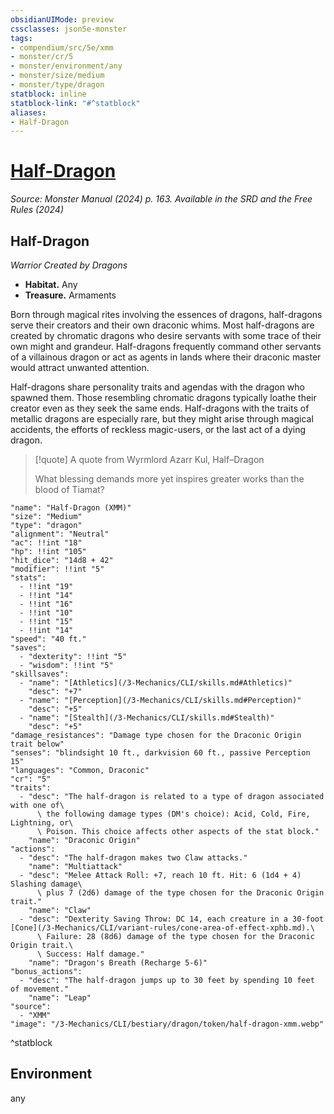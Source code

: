 ```yaml
---
obsidianUIMode: preview
cssclasses: json5e-monster
tags:
- compendium/src/5e/xmm
- monster/cr/5
- monster/environment/any
- monster/size/medium
- monster/type/dragon
statblock: inline
statblock-link: "#^statblock"
aliases:
- Half-Dragon
---
```

# [Half-Dragon](3-Mechanics\CLI\bestiary\dragon/half-dragon-xmm.md)
*Source: Monster Manual (2024) p. 163. Available in the <span title='Systems Reference Document (5.2)'>SRD</span> and the Free Rules (2024)*  

## Half-Dragon

*Warrior Created by Dragons*

- **Habitat.** Any  
- **Treasure.** Armaments  

Born through magical rites involving the essences of dragons, half-dragons serve their creators and their own draconic whims. Most half-dragons are created by chromatic dragons who desire servants with some trace of their own might and grandeur. Half-dragons frequently command other servants of a villainous dragon or act as agents in lands where their draconic master would attract unwanted attention.

Half-dragons share personality traits and agendas with the dragon who spawned them. Those resembling chromatic dragons typically loathe their creator even as they seek the same ends. Half-dragons with the traits of metallic dragons are especially rare, but they might arise through magical accidents, the efforts of reckless magic-users, or the last act of a dying dragon.

> [!quote] A quote from Wyrmlord Azarr Kul, Half–Dragon  
> 
> What blessing demands more yet inspires greater works than the blood of Tiamat?


```statblock
"name": "Half-Dragon (XMM)"
"size": "Medium"
"type": "dragon"
"alignment": "Neutral"
"ac": !!int "18"
"hp": !!int "105"
"hit_dice": "14d8 + 42"
"modifier": !!int "5"
"stats":
  - !!int "19"
  - !!int "14"
  - !!int "16"
  - !!int "10"
  - !!int "15"
  - !!int "14"
"speed": "40 ft."
"saves":
  - "dexterity": !!int "5"
  - "wisdom": !!int "5"
"skillsaves":
  - "name": "[Athletics](/3-Mechanics/CLI/skills.md#Athletics)"
    "desc": "+7"
  - "name": "[Perception](/3-Mechanics/CLI/skills.md#Perception)"
    "desc": "+5"
  - "name": "[Stealth](/3-Mechanics/CLI/skills.md#Stealth)"
    "desc": "+5"
"damage_resistances": "Damage type chosen for the Draconic Origin trait below"
"senses": "blindsight 10 ft., darkvision 60 ft., passive Perception 15"
"languages": "Common, Draconic"
"cr": "5"
"traits":
  - "desc": "The half-dragon is related to a type of dragon associated with one of\
      \ the following damage types (DM's choice): Acid, Cold, Fire, Lightning, or\
      \ Poison. This choice affects other aspects of the stat block."
    "name": "Draconic Origin"
"actions":
  - "desc": "The half-dragon makes two Claw attacks."
    "name": "Multiattack"
  - "desc": "Melee Attack Roll: +7, reach 10 ft. Hit: 6 (1d4 + 4) Slashing damage\
      \ plus 7 (2d6) damage of the type chosen for the Draconic Origin trait."
    "name": "Claw"
  - "desc": "Dexterity Saving Throw: DC 14, each creature in a 30-foot [Cone](/3-Mechanics/CLI/variant-rules/cone-area-of-effect-xphb.md).\
      \ Failure: 28 (8d6) damage of the type chosen for the Draconic Origin trait.\
      \ Success: Half damage."
    "name": "Dragon's Breath (Recharge 5-6)"
"bonus_actions":
  - "desc": "The half-dragon jumps up to 30 feet by spending 10 feet of movement."
    "name": "Leap"
"source":
  - "XMM"
"image": "/3-Mechanics/CLI/bestiary/dragon/token/half-dragon-xmm.webp"
```
^statblock

## Environment

any